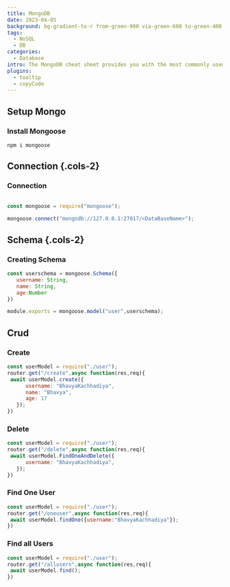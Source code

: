 ```yaml
---
title: MongoDB
date: 2023-04-05
background: bg-gradient-to-r from-green-900 via-green-600 to-green-400 hover:from-green-900 hover:via-green-700 hover:to-green-500
tags:
  - NoSQL
  - DB
categories:
  - Database
intro: The MongoDB cheat sheet provides you with the most commonly used MongoDB commands and queries for your reference. the cheatsheet is from mongodb developers website
plugins:
  - tooltip
  - copyCode
---
```


##  Setup Mongo
### Install Mongoose
```
npm i mongoose
```
## Connection {.cols-2}
### Connection 
```js

const mongoose = require("mongoose");

mongoose.connect("mongodb://127.0.0.1:27017/<DataBaseName>");
```
## Schema {.cols-2}
### Creating Schema
```js
const userschema = mongoose.Schema({
   username: String,
   name: String,
   age:Number
})

module.exports = mongoose.model("user",userschema);
```

## Crud

### Create
```js
const userModel = require("./user");
router.get("/create",async function(res,req){
 await userModel.create({
      username: "BhavyaKachhadiya",
      name: "Bhavya",
      age: 17
   });
})
```
### Delete

```js
const userModel = require("./user");
router.get("/delete",async function(res,req){
 await userModel.FindOneAndDelete({
      username: "BhavyaKachhadiya",
   });
})
```
### Find One User
```js {.wrap}
const userModel = require("./user");
router.get("/oneuser",async function(res,req){
 await userModel.findOne({username:"BhavyaKachhadiya"});
})
```
### Find all Users
```js {.wrap}
const userModel = require("./user");
router.get("/allusers",async function(res,req){
 await userModel.find();
})
```